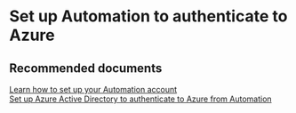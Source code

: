 <properties
	pageTitle="Set up Automation to authenticate to Azure"
	description="Set up Automation to authenticate to Azure"
	service="microsoft.automation"
	resource="automationaccounts"
	authors="adoylemsft"
	displayOrder="8"
	selfHelpType="resource"
	supportTopicIds=""
	resourceTags=""
	productPesIds=""
	cloudEnvironments="MoonCake"
	articleId="ff7ff5c7-3314-448c-ad01-0d8809d2caef"
/>

# Set up Automation to authenticate to Azure

## **Recommended documents**
[Learn how to set up your Automation account](https://docs.microsoft.com/azure/automation/automation-offering-get-started)<br>
[Set up Azure Active Directory to authenticate to Azure from Automation](https://docs.azure.cn/automation/automation-create-aduser-account)
